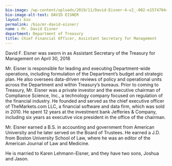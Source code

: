 ```yaml
---
bio-image: /wp-content/uploads/2019/11/David-Eisner-4-v2_-002-e1574704454636-285x300.jpg
bio-image-alt-text: DAVID EISNER
layout: bio
permalink: /bio/mr-david-eisner/
name : Mr. David Eisner
department: Department of Treasury
title: Chief Financial Officer, Assistant Secretary for Management
---
```

David F. Eisner was sworn in as Assistant Secretary of the Treasury for Management on April 30, 2018

Mr. Eisner is responsible for leading and executing Department-wide operations, including formulation of the Department’s budget and strategic plan. He also oversees data-driven reviews of policy and operational units across the Department and within Treasury’s bureaus.
Prior to coming to Treasury, Mr. Eisner was a private investor and the executive chairman of Compliance Science, Inc., a technology company focused on regulation of the financial industry. He founded and served as the chief executive officer of TheMarkets.com LLC, a financial software and data firm, which was sold in 2010. He spent 12 years at the investment bank Jefferies & Company, including six years as executive vice president in the office of the chairman.

Mr. Eisner earned a B.S. in accounting and government from American University and he later served on the Board of Trustees. He earned a J.D. from Boston University School of Law, where he was an editor of the American Journal of Law and Medicine.

He is married to Karen Lehmann-Eisner, and they have two sons, Joshua and Jason.
